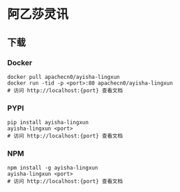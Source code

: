 # 阿乙莎灵讯

## 下载

### Docker

```
docker pull apachecn0/ayisha-lingxun
docker run -tid -p <port>:80 apachecn0/ayisha-lingxun
# 访问 http://localhost:{port} 查看文档
```

### PYPI

```
pip install ayisha-lingxun
ayisha-lingxun <port>
# 访问 http://localhost:{port} 查看文档
```

### NPM

```
npm install -g ayisha-lingxun
ayisha-lingxun <port>
# 访问 http://localhost:{port} 查看文档
```